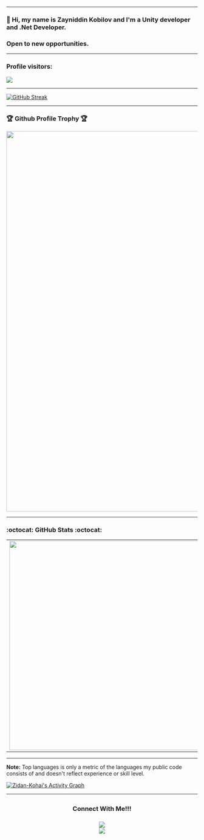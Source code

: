 * * *
<p align="center">
  
<h3>👋 Hi, my name is Zayniddin Kobilov and I'm a Unity developer and .Net Developer.</h3>


<h3>Open to new opportunities.</h3>
</p>

***

<p align="center"></p>
<p>
  <h3>Profile visitors:</h3>
  <img src="https://count.kjchmc.cn/get/@:Zidan-kohai?theme=gelbooru" />
</p>


* * *

[![GitHub Streak](https://streak-stats.demolab.com?user=Zidan-kohai&theme=blood-dark)](https://git.io/streak-stats)

* * *

### 🏆 Github Profile Trophy 🏆

<p align="center">
<img width=1000 src="https://github-profile-trophy.vercel.app/?username=Zidan-kohai&column=8&theme=juicyfresh&no-bg=true&no-frame=true"/>
</p>

* * *

###  :octocat: **GitHub Stats** :octocat:

<p align="center">
  <table>
  <tr>
      <td><img width="550px" align="left" src="https://github-readme-stats.vercel.app/api?username=Zidan-kohai&hide_border=true&count_private=false&layout=compact&hide_title=true&show_icons=true&theme=material-palenight"/></td>
      <td><img width="550px" src="https://github-readme-stats.vercel.app/api/top-langs/?username=Zidan-kohai&hide=html&layout=compact&hide_border=true&hide_title=true&theme=material-palenight" /></td>
  </tr>   
</table>
</p>

* * *

<b>Note:</b> Top languages is only a metric of the languages my public code consists of and doesn't reflect experience or skill level.
  
  <!-- https://github.com/ashutosh00710/github-readme-activity-graph -->

  <a href="https://github.com/ashutosh00710/github-readme-activity-graph"><img alt="Zidan-Kohai's Activity Graph" src="https://github-readme-activity-graph.vercel.app/graph/?username=Zidan-Kohai&bg_color=1F222E&color=F8D866&line=F85D7F&point=FFFFFF&hide_border=true" /></a>
  
* * *

<div align="center">
<h3 align="center">Connect With Me!!!<img align="center" height="33px" /></h3>
<center>
 <a href="https://mail.google.com/mail/?view=cm&fs=1&to=zidankohai@gmail.com"><img src="https://img.icons8.com/fluent/50/000000/gmail--v2.png"></a>
</center>
<a href="https://telegram.me/Zayniddin_Kobilov"><img src="https://img.icons8.com/color/50/000000/telegram-app--v2.png"></a>
</center>
  <!--https://github.com/DenverCoder1-->
</div> 
